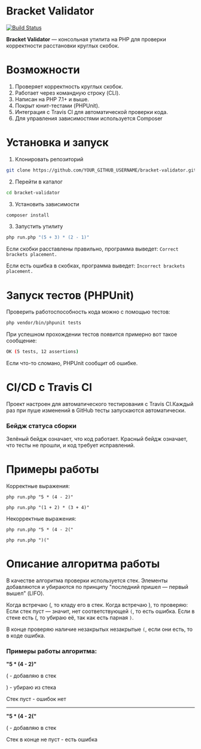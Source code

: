 # Bracket Validator

[![Build Status](https://app.travis-ci.com/rubinskii88/bracket-validator.svg?branch=main)](https://app.travis-ci.com/rubinskii88/bracket-validator)

**Bracket Validator** — консольная утилита на PHP для проверки корректности расстановки круглых скобок.

# Возможности

1. Проверяет корректность круглых скобок.
2. Работает через командную строку (CLI).
3. Написан на PHP 7.1+ и выше.
4. Покрыт юнит-тестами (PHPUnit).
5. Интеграция с Travis CI для автоматической проверки кода.
6. Для управления зависимостями используется Composer

# Установка и запуск

1. Клонировать репозиторий

```bash
git clone https://github.com/YOUR_GITHUB_USERNAME/bracket-validator.git
```

2. Перейти в каталог

```bash
cd bracket-validator
```

3. Установить зависимости

```bash
composer install
```

3. Запустить утилиту

```bash
php run.php "(5 + 3) * (2 - 1)"
```

Если скобки расставлены правильно, программа выведет:
`Correct brackets placement.`

Если есть ошибка в скобках, программа выведет:
`Incorrect brackets placement.`

# Запуск тестов (PHPUnit)

Проверить работоспособность кода можно с помощью тестов:

```bash
php vendor/bin/phpunit tests
```

При успешном прохождении тестов появится примерно вот такое сообщение:

```bash
OK (5 tests, 12 assertions)
```

Если что-то сломано, PHPUnit сообщит об ошибке.

# CI/CD с Travis CI

Проект настроен для автоматического тестирования с Travis CI.Каждый раз при пуше изменений в GitHub тесты запускаются автоматически.

### Бейдж статуса сборки

Зелёный бейдж означает, что код работает.
Красный бейдж означает, что тесты не прошли, и код требует исправлений.

# Примеры работы

Корректные выражения:

`php run.php "5 * (4 - 2)"`

`php run.php "(1 + 2) * (3 + 4)"`

Некорректные выражения:

`php run.php "5 * (4 - 2("`

`php run.php ")("`

# Описание алгоритма работы

В качестве алгоритма проверки используется стек. Элементы добавляются и убираются по принципу "последний пришел — первый вышел" (LIFO).

Когда встречаю (, то кладу его в стек.
Когда встречаю ), то проверяю:
Если стек пуст — значит, нет соответствующей `(`, то есть ошибка.
Если в стеке есть (, то убираю её, так как есть парная `)`.

В конце проверяю наличие незакрытых незакрытые `(`, если они есть, то в коде ошибка.

### Примеры работы алгоритма:

**"5 \* (4 - 2)"**

( - добавляю в стек

) - убираю из стека

Стек пуст - ошибок нет

---

**"5 \* (4 - 2("**

( - добавляю в стек

Стек в конце не пуст - есть ошибка
